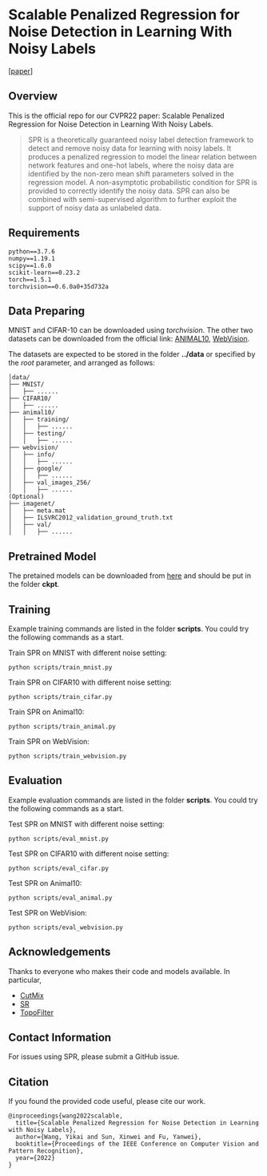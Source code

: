 # Scalable Penalized Regression for Noise Detection in Learning With Noisy Labels
\[[paper]()\]

## Overview
This is the official repo for our CVPR22 paper: Scalable Penalized Regression for Noise Detection in Learning With Noisy Labels.

> SPR is a theoretically guaranteed noisy label detection framework to detect and remove noisy data for learning with noisy labels. It produces a penalized regression to model the linear relation between network features and one-hot labels, where the noisy data are identified by the non-zero mean shift parameters solved in the regression model. A non-asymptotic probabilistic condition for SPR is provided to correctly identify the noisy data. SPR can also be combined with semi-supervised algorithm to further exploit the support of noisy data as unlabeled data.

## Requirements
```
python==3.7.6
numpy==1.19.1
scipy==1.6.0
scikit-learn==0.23.2
torch==1.5.1
torchvision==0.6.0a0+35d732a
```

## Data Preparing

MNIST and CIFAR-10 can be downloaded using *torchvision*. The other two datasets can be downloaded from the official link: [ANIMAL10](https://dm.kaist.ac.kr/datasets/animal-10n/), [WebVision](https://data.vision.ee.ethz.ch/cvl/webvision/dataset2017.html).

The datasets are expected to be stored in the folder **../data** or specified by the *root* parameter, and arranged as follows:
```
│data/
├── MNIST/
│   ├── ......
├── CIFAR10/
│   ├── ......
├── animal10/
│   ├── training/
│   │   ├── ......
│   ├── testing/
│   │   ├── ......
├── webvision/
│   ├── info/
│   │   ├── ......
│   ├── google/
│   │   ├── ......
│   ├── val_images_256/
│   │   ├── ......
(Optional)
├── imagenet/
│   ├── meta.mat
│   ├── ILSVRC2012_validation_ground_truth.txt
│   ├── val/
│   │   ├── ......
```


## Pretrained Model
The pretained models can be downloaded from [here](https://drive.google.com/drive/folders/1m0SDABpEcJotp1bnbYILP2KnAf2XGPwX?usp=sharing) and should be put in the folder **ckpt**.

## Training
Example training commands are listed in the folder **scripts**.
You could try the following commands as a start.

Train SPR on MNIST with different noise setting:
```
python scripts/train_mnist.py
```

Train SPR on CIFAR10 with different noise setting:
```
python scripts/train_cifar.py
```

Train SPR on Animal10:
```
python scripts/train_animal.py
```

Train SPR on WebVision:
```
python scripts/train_webvision.py
```

## Evaluation
Example evaluation commands are listed in the folder **scripts**.
You could try the following commands as a start.

Test SPR on MNIST with different noise setting:
```
python scripts/eval_mnist.py
```

Test SPR on CIFAR10 with different noise setting:
```
python scripts/eval_cifar.py
```

Test SPR on Animal10:
```
python scripts/eval_animal.py
```

Test SPR on WebVision:
```
python scripts/eval_webvision.py
```

## Acknowledgements
Thanks to everyone who makes their code and models available. In particular,

- [CutMix](https://github.com/clovaai/CutMix-PyTorch)
- [SR](https://github.com/hitcszx/lnl_sr)
- [TopoFilter](https://github.com/pxiangwu/TopoFilter)

## Contact Information
For issues using SPR, please submit a GitHub issue.

## Citation

If you found the provided code useful, please cite our work.

```
@inproceedings{wang2022scalable,
  title={Scalable Penalized Regression for Noise Detection in Learning with Noisy Labels},
  author={Wang, Yikai and Sun, Xinwei and Fu, Yanwei},
  booktitle={Proceedings of the IEEE Conference on Computer Vision and Pattern Recognition},
  year={2022}
}
```